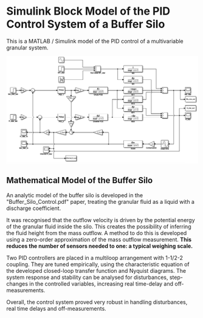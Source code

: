 # Simulink Block Model of the PID Control System of a Buffer Silo

This is a MATLAB / Simulink model of the PID control of a multivariable granular system. 

![Simulink Model Image](./extra/buffersilo.png)

## Mathematical Model of the Buffer Silo

An analytic model of the buffer silo is developed in the "Buffer_Silo_Control.pdf" paper, treating the granular fluid as a liquid with a discharge coefficient.

It was recognised that the outflow velocity is driven by the potential energy of the granular fluid inside the silo. This creates the possibility of inferring the fluid height from the mass outflow. A method to do this is developed using a zero-order approximation of the mass outflow measurement. **This reduces the number of sensors needed to one: a typical weighing scale.**

Two PID controllers are placed in a multiloop arrangement with 1-1/2-2 coupling. They are tuned empirically, using the characteristic equation of the developed closed-loop transfer function and Nyquist diagrams. The system response and stability can be analysed for disturbances, step-changes in the controlled variables, increasing real time-delay and off-measurements.

Overall, the control system proved very robust in handling disturbances, real time delays and off-measurements.



